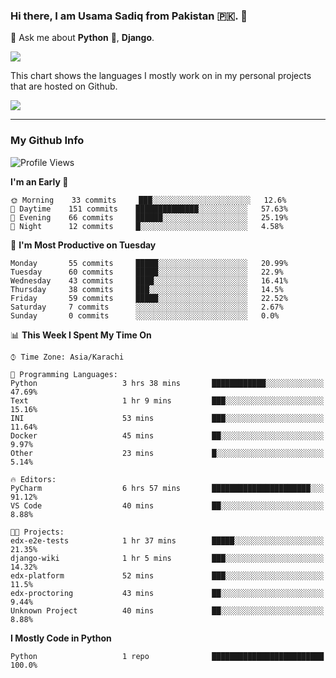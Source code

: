 ### Hi there, I am Usama Sadiq from Pakistan 🇵🇰. 👋

💬 Ask me about **Python** 🐍, **Django**. <!-- , Testing, Docker, Jenkins Automation, -->

<!--  
🗣 I love to talk about
  - Automating day-to-day stuff using Python
  - **Urdu Literature** 📚, **Anime** 💻, **Manga** 📜, **Light Novels** 📜, **Comics** 📱.  
-->

<img align="center" src="https://github-readme-stats.vercel.app/api?username=UsamaSadiq&custom_title=My Stats&show_icons=true&theme=dark&count_private=true&include_all_commits=true" />

This chart shows the languages I mostly work on in my personal projects that are hosted on Github.

<img align="center" src="https://github-readme-stats.vercel.app/api/top-langs/?username=UsamaSadiq&langs_count=10&layout=compact" />

--- 
### My Github Info
<!--START_SECTION:waka-->
![Profile Views](http://img.shields.io/badge/Profile%20Views-0-blue)

**I'm an Early 🐤** 

```text
🌞 Morning    33 commits     ███░░░░░░░░░░░░░░░░░░░░░░   12.6% 
🌆 Daytime    151 commits    ██████████████░░░░░░░░░░░   57.63% 
🌃 Evening    66 commits     ██████░░░░░░░░░░░░░░░░░░░   25.19% 
🌙 Night      12 commits     █░░░░░░░░░░░░░░░░░░░░░░░░   4.58%

```
📅 **I'm Most Productive on Tuesday** 

```text
Monday       55 commits     █████░░░░░░░░░░░░░░░░░░░░   20.99% 
Tuesday      60 commits     █████░░░░░░░░░░░░░░░░░░░░   22.9% 
Wednesday    43 commits     ████░░░░░░░░░░░░░░░░░░░░░   16.41% 
Thursday     38 commits     ███░░░░░░░░░░░░░░░░░░░░░░   14.5% 
Friday       59 commits     █████░░░░░░░░░░░░░░░░░░░░   22.52% 
Saturday     7 commits      ░░░░░░░░░░░░░░░░░░░░░░░░░   2.67% 
Sunday       0 commits      ░░░░░░░░░░░░░░░░░░░░░░░░░   0.0%

```


📊 **This Week I Spent My Time On** 

```text
⌚︎ Time Zone: Asia/Karachi

💬 Programming Languages: 
Python                   3 hrs 38 mins       ████████████░░░░░░░░░░░░░   47.69% 
Text                     1 hr 9 mins         ███░░░░░░░░░░░░░░░░░░░░░░   15.16% 
INI                      53 mins             ███░░░░░░░░░░░░░░░░░░░░░░   11.64% 
Docker                   45 mins             ██░░░░░░░░░░░░░░░░░░░░░░░   9.97% 
Other                    23 mins             █░░░░░░░░░░░░░░░░░░░░░░░░   5.14%

🔥 Editors: 
PyCharm                  6 hrs 57 mins       ██████████████████████░░░   91.12% 
VS Code                  40 mins             ██░░░░░░░░░░░░░░░░░░░░░░░   8.88%

🐱‍💻 Projects: 
edx-e2e-tests            1 hr 37 mins        █████░░░░░░░░░░░░░░░░░░░░   21.35% 
django-wiki              1 hr 5 mins         ███░░░░░░░░░░░░░░░░░░░░░░   14.32% 
edx-platform             52 mins             ███░░░░░░░░░░░░░░░░░░░░░░   11.5% 
edx-proctoring           43 mins             ██░░░░░░░░░░░░░░░░░░░░░░░   9.44% 
Unknown Project          40 mins             ██░░░░░░░░░░░░░░░░░░░░░░░   8.88%

```

**I Mostly Code in Python** 

```text
Python                   1 repo              █████████████████████████   100.0%

```



<!--END_SECTION:waka-->
<!--
**UsamaSadiq/UsamaSadiq** is a ✨ _special_ ✨ repository because its `README.md` (this file) appears on your GitHub profile.

Here are some ideas to get you started:

- 🔭 I’m currently working on ...
- 🌱 I’m currently learning ...
- 👯 I’m looking to collaborate on ...
- 🤔 I’m looking for help with ...
- 📫 How to reach me: ...
- 😄 Pronouns: ...
- ⚡ Fun fact: ...
-->
